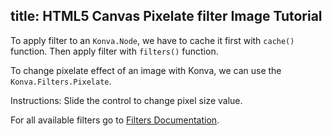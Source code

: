 title: HTML5 Canvas Pixelate filter Image Tutorial
---

To apply filter to an `Konva.Node`, we have to cache it first with `cache()`
function. Then apply filter with `filters()` function.

To change pixelate effect of an image with Konva, we can use the `Konva.Filters.Pixelate`.

Instructions: Slide the control to change pixel size value.

For all available filters go to [Filters Documentation](/api/Konva.Filters.html).

<!-- {% iframe /downloads/code/filters/Pixelate.html %} -->

<!-- {% include_code Konva Pixelate Image Demo filters/Pixelate.html %} -->
